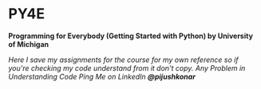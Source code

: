 # PY4E
**Programming for Everybody (Getting Started with Python)
by University of Michigan**

_Here I save my assignments for the course for my own reference so if you're checking my code understand from it don't copy._
_Any Problem in Understanding Code Ping Me on LinkedIn **@pijushkonar**_
